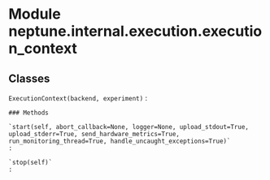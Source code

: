 Module neptune.internal.execution.execution_context
===================================================

Classes
-------

`ExecutionContext(backend, experiment)`
:   

    ### Methods

    `start(self, abort_callback=None, logger=None, upload_stdout=True, upload_stderr=True, send_hardware_metrics=True, run_monitoring_thread=True, handle_uncaught_exceptions=True)`
    :

    `stop(self)`
    :
